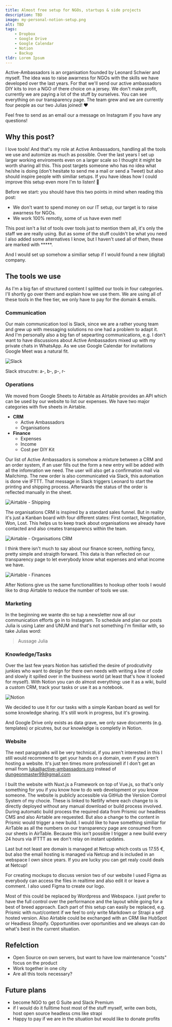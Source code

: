 ```yaml
---
title: Almost free setup for NGOs, startups & side projects
description: TBD
image: my-personal-notion-setup.png
alt: TBD
tags: 
    - Dropbox
    - Google Drive
    - Google Calendar
    - Notion
    - Backup
tldr: Lorem Ipsum
---
```


Active-Ambassadors is an organisation founded by Leonard Schwier and myself. The idea was to raise awarness for NGOs with the skills we have developed over the last years. For that we'll send our active ambassadors DIY kits to iron a NGO of there choice on a jersey. We don't make profit, currently we are paying a lot of the stuff by ourselves. You can see everything on our transparency page. The team grew and we are currently four people as our two Julias joined! ❤️

Feel free to send as an email our a message on Instagram if you have any questions!

## Why this post?

I love tools! And that's my role at Active Ambassadors, handling all the tools we use and automize as much as possible. Over the last years I set up larger working enviroments even on a larger scale so I thought it might be worth sharing all this. This post targets someone who has no idea what he/she is doing (don't hesitate to send me a mail or send a Tweet) but also should inspire people with similiar setups. If you have ideas how I could improve this setup even more I'm to listen! 🙂

Before we start: you should have this two points in mind when reading this post:

- We don't want to spend money on our IT setup, our target is to raise awarness for NGOs.
- We work 100% remotly, some of us have even met!

This post isn't a list of tools over tools just to mention them all, it's only the staff we are really using. But as some of the stuff couldn't be what you need I also added some alternatives I know, but I haven't used all of them, these are marked with *****.

And I would set up somehow a similiar setup if I would found a new (digital) company.

## The tools we use

As I'm a big fan of structured content I splitted our tools in four categories. I'll shortly go over them and explain how we use them. We are using all of these tools in the free tier, we only have to pay for the domain & emails.

### Communication

<meta-list-tools tools="Slack, Google Meet"></meta-list-tools>

Our main communication tool is Slack, since we are a rather young team and grew up with messaging solutions no one had a problem to adapt it. And I'm personally also a big fan of sepearting communications, e.g. I don't want to have discussions about Active Ambassadors mixed up with my private chats in WhatsApp. As we use Google Calendar for invitations Google Meet was a natural fit.


![Slack](/posts/almost-free-setup-for-ngos-startups-and-side-projects/slack.png)

Slack strucutre:
a-, b-, p-, r-

### Operations

<meta-list-tools tools="Airtable, IFTTT"></meta-list-tools>

We moved from Google Sheets to Airtable as AIrtable provides an API which can be used by our website to list our expenses. We have two major categories with five sheets in Airtable.

- **CRM**
    - Active Ambassadors
    - Organisations
- **Finance**
    - Expenses
    - Income
    - Cost per DIY Kit

Our list of Active Ambassadors is somehow a mixture between a CRM and an order system, if an user fills out the form a new entry will be added with all the infomration we need. The user will also get a confirmation mail via Mailchimp. The new order is also communicated via Slack, this automation is done vie IFTTT.  That message in Slack triggers Leonard to start the printing and shipping process. Afterwards the status of the order is reflected manually in the sheet.

![Airtable - Shipping](/posts/almost-free-setup-for-ngos-startups-and-side-projects/airtable_shipping.png)

The organisations CRM is inspired by a standard sales funnel. But in reality it's just a Kanban board with four different states: First contact, Negotiation, Won, Lost. This helps us to keep track about organisations we already have contacted and also creates transparencs within the team.


![Airtable - Organisations CRM](/posts/almost-free-setup-for-ngos-startups-and-side-projects/airtable_organisations.png)

I think there isn't much to say about our finance screen, nothing fancy, pretty simple and straigth forward. This data is than reflected on our transparency page to let everybody know what expenses and what income we have.


![Airtable - Finances](/posts/almost-free-setup-for-ngos-startups-and-side-projects/airtable_finance.png)

After Notions give us the same functionallities to hookup other tools I would like to drop Airtable to reduce the number of tools we use.

### Marketing

<meta-list-tools tools="Mailchimp, Later, UNUM"></meta-list-tools>

In the beginning we wante dto se tup a newsletter now all our communication efforts go in to Instagram. To schedule and plan our posts Julia is using Later and UNUM and that's not something I'm fimiliar with, so take Julias word:

> Aussage Julia

### Knowledge/Tasks

<meta-list-tools tools="Notion, Google Drive"></meta-list-tools>

Over the last few years Notion has satisfied the desire of prodcutivity junkies who want to design for there own needs with writing a line of code and slowly it spilled over in the business world (at least that's how it looked for myself). With Notion you can do almost everything: use it as a wiki, build a custom CRM, track your tasks or use it as a notebook. 

![Notion](/posts/almost-free-setup-for-ngos-startups-and-side-projects/notion.png)

We decided to use it for our tasks with a simple Kanban board as well for some knowledge sharing. It's still work in progress, but it's growing.

And Google Drive only exists as data grave, we only save documents (e.g. templates) or picutres, but our knowledge is completly in Notion.

### Website

<meta-list-tools tools="Nuxt.js, Netlify, Prismic, GitHub, Netcup, Figma"></meta-list-tools>

The next paragrpahs will be very technical, if you aren't interested in this I still would recommend to get your hands on a domain, even if you aren't hosting a website. It's just ten times more professionell if I don't get an email from luka@active-ambassadors.org instead of dungeonmaster99@gmail.com

I built the website with Nuxt.js a Framework on top of Vue.js, so that's only something for you if you know how to do web development or you know someone. The website is publicly accessible via GitHub  the Versiion Control System of my chocie. These is linked to Netlify where each change to is directly deployed without any manual download or build process involved. During automatic build process the required data from Prismic our headless CMS and also Airtable are requested. But also a change to the content in Prismic would trigger a new build. I would like to have something similiar for AirTable as all the numbers on our transparency page are consumed from our sheets in AirTable. Because this isn't possible I trigger a new build every 24 hours via IFTTT as we don't relay on instant updates.

Last but not least are domain is managed at Netcup which costs us 17.55 €, but also the email hosting is managed via Netcup and is included in an webspace I own since years. If you are lucky you can get realy could deals at Netcup!

For creating mockups to discuss version two of our website I used Figma as everybody can access the files in realtime and also edit it or leave a comment. I also used Figma to create our logo.

Most of this could be replaced by Wordpress and Webspace. I just prefer to have the full control over the performance and the layout while going for a best of breed approach. Each part of this setup can easily be replaced, e.g. Prismic with nuxt/content if we feel to only write Markdown or Strapi a self hosted version. Also Airtable could be exchanged with an CRM like HubSpot or Headless Shopify. Opportunities over oportunities and we always can do what's best in the current situation.

## Refelction

- Open Source on own servers, but want to have low maintenance "costs" focus on the product
- Work together in one city
- Are all this tools necessary?

## Future plans

- become NGO to get G Suite and Slack Premium
- if I would do it fulltime host most of the stuff myself, write own bots, host open source headless cms like strapi
- Happy to pay if we are in the situation but would like to donate profits

